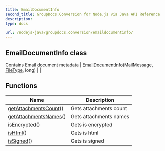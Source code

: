 ```yaml
---
title: EmailDocumentInfo
second_title: GroupDocs.Conversion for Node.js via Java API Reference
description: 
type: docs

url: /nodejs-java/groupdocs.conversion/emaildocumentinfo/
---
```


## EmailDocumentInfo class
Contains Email document metadata
| [EmailDocumentInfo](emaildocumentinfo)(MailMessage, [FileType](../filetype), long) |  |

## Functions

| Name | Description |
| --- | --- |
| [getAttachmentsCount](getattachmentscount)() | Gets attachments count |
| [getAttachmentsNames](getattachmentsnames)() | Gets attachments names |
| [isEncrypted](isencrypted)() | Gets is encrypted |
| [isHtml](ishtml)() | Gets is html |
| [isSigned](issigned)() | Gets is signed |
